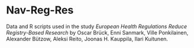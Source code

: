 # Nav-Reg-Res

Data and R scripts used in the study *European Health Regulations Reduce Registry-Based Research* by Oscar Brück, Enni Sanmark, Ville Ponkilainen, Alexander Bützow, Aleksi Reito, Joonas H. Kauppila, Ilari Kuitunen.